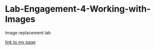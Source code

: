 # Lab-Engagement-4-Working-with-Images
Image replacement lab

[link to my page](https://pgregor-lab3.github.io/Lab-Engagement-4-Working-with-Images/) 
